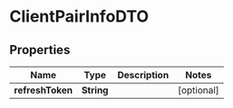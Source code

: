 
# ClientPairInfoDTO

## Properties
Name | Type | Description | Notes
------------ | ------------- | ------------- | -------------
**refreshToken** | **String** |  |  [optional]



